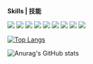 **Skills | 技能**

![](https://img.shields.io/badge/-Vue-4fc08d?style=flat-square&logo=Vue.js&logoColor=fff)
![](https://img.shields.io/badge/-React-61DAFB?style=flat-square&logo=React&logoColor=fff)
![](https://img.shields.io/badge/-TypeScript-339933?style=flat-square&logo=Node.js&logoColor=fff)
![](https://img.shields.io/badge/-CSharp-512BD4?style=flat-square&logo=.NET&logoColor=fff)
![](https://img.shields.io/badge/-Python-3e74a2?style=flat-square&logo=Python&logoColor=fff)
![](https://img.shields.io/badge/-Go-00add8?style=flat-square&logo=Go&logoColor=fff)
![](https://img.shields.io/badge/-Docker-2496ED?style=flat-square&logo=Docker&logoColor=fff)
![](https://img.shields.io/badge/-K8s-326CE5?style=flat-square&logo=Kubernetes&logoColor=fff)
![](https://img.shields.io/badge/-Linux-000000?style=flat-square&logo=Linux&logoColor=fff)


[![Top Langs](https://github-readme-stats.vercel.app/api/top-langs/?username=newreport&layout=compact&langs_count=8&exclude_repo=newreport.github.io,home,gridea_blog,newreport)](https://github.com/anuraghazra/github-readme-stats)


![Anurag's GitHub stats](https://github-readme-stats.vercel.app/api?username=newreport&show_icons=true&theme=radical)

